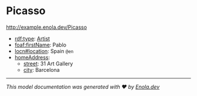 # Picasso

<http://example.enola.dev/Picasso>

* [rdf:type](http://www.w3.org/1999/02/22-rdf-syntax-ns#type): [Artist](http://example.enola.dev/Artist)
* [foaf:firstName](http://xmlns.com/foaf/0.1/firstName): Pablo
* [locn#location](http://www.w3.org/ns/locn#location): Spain `@en`
* [homeAddress](http://example.enola.dev/homeAddress):
    * [street](http://example.enola.dev/street): 31 Art Gallery
    * [city](http://example.enola.dev/city): Barcelona

---
_This model documentation was generated with ❤️ by [Enola.dev](https://www.enola.dev)_
